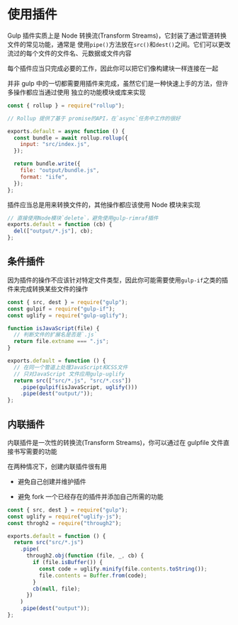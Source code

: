 # 使用插件

Gulp 插件实质上是 Node 转换流(Transform Streams)，它封装了通过管道转换文件的常见功能，通常是
使用`pipe()`方法放在`src()`和`dest()`之间。它们可以更改流过的每个文件的文件名、元数据或文件内容

每个插件应当只完成必要的工作，因此你可以把它们像构建块一样连接在一起

并非 gulp 中的一切都需要用插件来完成，虽然它们是一种快速上手的方法，但许多操作都应当通过使用
独立的功能模块或库来实现

```js
const { rollup } = require("rollup");

// Rollup 提供了基于 promise的API，在`async`任务中工作的很好

exports.default = async function () {
  const bundle = await rollup.rollup({
    input: "src/index.js",
  });

  return bundle.write({
    file: "output/bundle.js",
    format: "iife",
  });
};
```

插件应当总是用来转换文件的，其他操作都应该使用 Node 模块来实现

```js
// 直接使用Node模块`delete`，避免使用gulp-rimraf插件
exports.default = function (cb) {
  del(["output/*.js"], cb);
};
```

## 条件插件

因为插件的操作不应该针对特定文件类型，因此你可能需要使用`gulp-if`之类的插件来完成转换某些文件的操作

```js
const { src, dest } = require("gulp");
const gulpif = require("gulp-if");
const uglify = require("gulp-uglify");

function isJavaScript(file) {
  // 判断文件的扩展名是否是`.js`
  return file.extname === ".js";
}

exports.default = function () {
  // 在同一个管道上处理JavaScript和CSS文件
  // 只对JavaScript 文件应用gulp-uglify
  return src(["src/*.js", "src/*.css"])
    .pipe(gulpif(isJavaScript, uglify()))
    .pipe(dest("output/"));
};
```

## 内联插件

内联插件是一次性的转换流(Transform Streams)，你可以通过在 gulpfile 文件直接书写需要的功能

在两种情况下，创建内联插件很有用

- 避免自己创建并维护插件

- 避免 fork 一个已经存在的插件并添加自己所需的功能

```js
const { src, dest } = require("gulp");
const uglify = require("uglify-js");
const throgh2 = require("through2");

exports.default = function () {
  return src("src/*.js")
    .pipe(
      through2.obj(function (file, _, cb) {
        if (file.isBuffer()) {
          const code = uglify.minify(file.contents.toString());
          file.contents = Buffer.from(code);
        }
        cb(null, file);
      })
    )
    .pipe(dest("output"));
};
```
